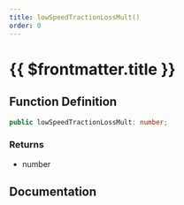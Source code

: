 ```yaml
---
title: lowSpeedTractionLossMult()
order: 0
---
```


# {{ $frontmatter.title }}

## Function Definition

```ts
public lowSpeedTractionLossMult: number;
```

### Returns

* number

## Documentation

<!--@include: ./parts/lowSpeedTractionLossMult.md-->
